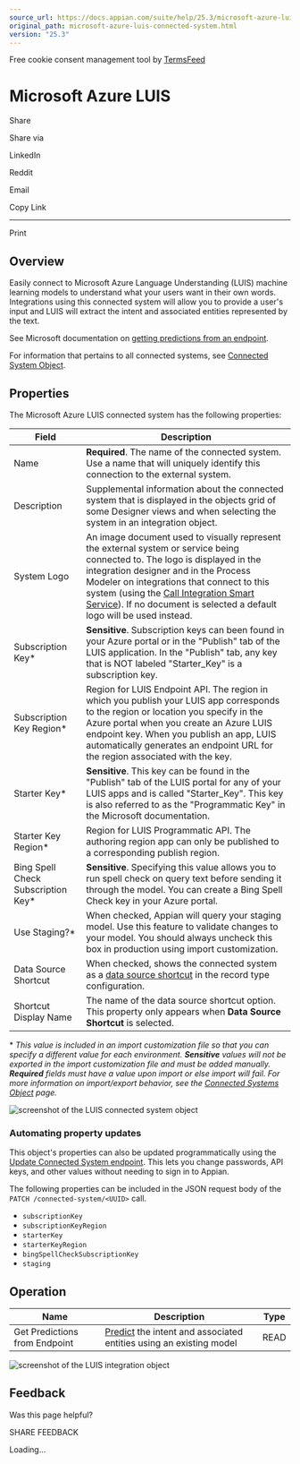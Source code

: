 ```yaml
---
source_url: https://docs.appian.com/suite/help/25.3/microsoft-azure-luis-connected-system.html
original_path: microsoft-azure-luis-connected-system.html
version: "25.3"
---
```


Free cookie consent management tool by [TermsFeed](https://www.termsfeed.com/)

# Microsoft Azure LUIS

Share

Share via

LinkedIn

Reddit

Email

Copy Link

* * *

Print

## Overview

Easily connect to Microsoft Azure Language Understanding (LUIS) machine learning models to understand what your users want in their own words. Integrations using this connected system will allow you to provide a user's input and LUIS will extract the intent and associated entities represented by the text.

See Microsoft documentation on [getting predictions from an endpoint](https://westus.dev.cognitive.microsoft.com/docs/services/5819c76f40a6350ce09de1ac/operations/5819c77140a63516d81aee78).

For information that pertains to all connected systems, see [Connected System Object](Connected_System_Object.html).

## Properties

The Microsoft Azure LUIS connected system has the following properties:

| Field | Description |
| --- | --- |
| Name | **Required**. The name of the connected system. Use a name that will uniquely identify this connection to the external system. |
| Description | Supplemental information about the connected system that is displayed in the objects grid of some Designer views and when selecting the system in an integration object. |
| System Logo | An image document used to visually represent the external system or service being connected to. The logo is displayed in the integration designer and in the Process Modeler on integrations that connect to this system (using the [Call Integration Smart Service](Call_Integration_Smart_Service.html)). If no document is selected a default logo will be used instead. |
| Subscription Key\* | **Sensitive**. Subscription keys can been found in your Azure portal or in the "Publish" tab of the LUIS application. In the "Publish" tab, any key that is NOT labeled "Starter\_Key" is a subscription key. |
| Subscription Key Region\* | Region for LUIS Endpoint API. The region in which you publish your LUIS app corresponds to the region or location you specify in the Azure portal when you create an Azure LUIS endpoint key. When you publish an app, LUIS automatically generates an endpoint URL for the region associated with the key. |
| Starter Key\* | **Sensitive**. This key can be found in the "Publish" tab of the LUIS portal for any of your LUIS apps and is called "Starter\_Key". This key is also referred to as the "Programmatic Key" in the Microsoft documentation. |
| Starter Key Region\* | Region for LUIS Programmatic API. The authoring region app can only be published to a corresponding publish region. |
| Bing Spell Check Subscription Key\* | **Sensitive**. Specifying this value allows you to run spell check on query text before sending it through the model. You can create a Bing Spell Check key in your Azure portal. |
| Use Staging?\* | When checked, Appian will query your staging model. Use this feature to validate changes to your model. You should always uncheck this box in production using import customization. |
| Data Source Shortcut | When checked, shows the connected system as a [data source shortcut](configure-record-data-source.html#create-data-source-shortcuts) in the record type configuration. |
| Shortcut Display Name | The name of the data source shortcut option. This property only appears when **Data Source Shortcut** is selected. |

\* _This value is included in an import customization file so that you can specify a different value for each environment. **Sensitive** values will not be exported in the import customization file and must be added manually. **Required** fields must have a value upon import or else import will fail. For more information on import/export behavior, see the [Connected Systems Object](Connected_System_Object.html#import-customization-file) page._

![screenshot of the LUIS connected system object](images/create_a_connected_system/luis_connected_system.png)

### Automating property updates

This object's properties can also be updated programmatically using the [Update Connected System endpoint](Update_Connected_System_Endpoint.html). This lets you change passwords, API keys, and other values without needing to sign in to Appian.

The following properties can be included in the JSON request body of the `PATCH /connected-system/<UUID>` call.

-   `subscriptionKey`
-   `subscriptionKeyRegion`
-   `starterKey`
-   `starterKeyRegion`
-   `bingSpellCheckSubscriptionKey`
-   `staging`

## Operation

| Name | Description | Type |
| --- | --- | --- |
| Get Predictions from Endpoint | [Predict](https://westus.dev.cognitive.microsoft.com/docs/services/5819c76f40a6350ce09de1ac/operations/5819c77140a63516d81aee78) the intent and associated entities using an existing model | READ |

![screenshot of the LUIS integration object](images/create_a_connected_system/luis-integration.png)

## Feedback

Was this page helpful?

SHARE FEEDBACK

Loading...